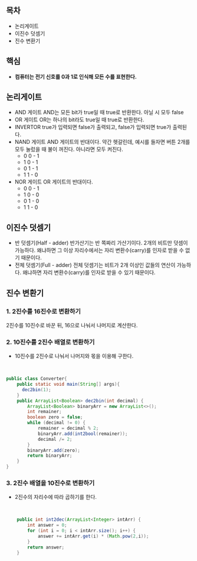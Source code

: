 ## 목차
- 논리게이트
- 이진수 덧셈기
- 진수 변환기

## 핵심
- **컴퓨터는 전기 신호를 0과 1로 인식해 모든 수를 표현한다.**
## 논리게이트
- AND 게이트
AND는 모든 bit가 true일 때 true로 반환한다. 아닐 시 모두 false
- OR 게이트
OR는 하나의 bit라도 true일 때 true로 반환한다.
- INVERTOR
true가 입력되면 false가 출력되고, false가 입력되면 true가 출력된다.
- NAND 게이트
AND 게이트의 반대이다. 약간 헷갈린데, 예시를 들자면 버튼 2개를 모두 눌렀을 때 불이 꺼진다. 아니라면 모두 켜진다.
    - 0 0 -  1
    - 1 0 -  1
    - 0 1 -  1
    - 1 1 -  0
- NOR 게이트
OR 게이트의 반대이다.
    - 0 0 - 1
    - 1 0 - 0
    - 0 1 - 0
    - 1 1 - 0

## 이진수 덧셈기
- 반 덧셈기(Half - adder)
반가산기는 반 쪽짜리 가산기이다. 2개의 비트만 덧셈이 가능하다. 왜냐하면 그 이상 자리수에서는 자리 변환수(carry)를 인자로 받을 수 없기 때문이다.
- 전체 덧셈기(Full - adder)
전체 덧셈기는 비트가 2개 이상인 값들의 연산이 가능하다. 왜냐하면 자리 변환수(carry)를 인자로 받을 수 있기 때문이다.

## 진수 변환기
### 1. 2진수를 16진수로 변환하기
2진수를 10진수로 바꾼 뒤, 16으로 나눠서 나머지로 계산한다.

### 2. 10진수를 2진수 배열로 변환하기
- 10진수를 2진수로 나눠서 나머지와 몫을 이용해 구한다.
<br>

```java
public class Converter{
    public static void main(String[] args){
      dec2bin(1);
    }
    public ArrayList<Boolean> dec2bin(int decimal) {
        ArrayList<Boolean> binaryArr = new ArrayList<>();
        int remainer;
        boolean zero = false;
        while (decimal != 0) {
            remainer = decimal % 2;
            binaryArr.add(int2bool(remainer));
            decimal /= 2;
        }
        binaryArr.add(zero);
        return binaryArr;
    }
}
```


### 3. 2진수 배열을 10진수로 변환하기
- 2진수의 자리수에 따라 곱하기를 한다.
<br>

```java
    public int int2dec(ArrayList<Integer> intArr) {
        int answer = 0;
        for (int i = 0; i < intArr.size(); i++) {
            answer += intArr.get(i) * (Math.pow(2,i));
        }
        return answer;
    }
```